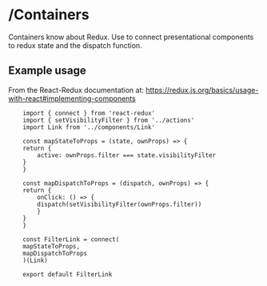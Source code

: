# /Containers

Containers know about Redux. Use to connect presentational components to redux state and the dispatch function.

## Example usage

From the React-Redux documentation at: https://redux.js.org/basics/usage-with-react#implementing-components

```es6
    import { connect } from 'react-redux'
    import { setVisibilityFilter } from '../actions'
    import Link from '../components/Link'
    ​
    const mapStateToProps = (state, ownProps) => {
    return {
        active: ownProps.filter === state.visibilityFilter
    }
    }
    ​
    const mapDispatchToProps = (dispatch, ownProps) => {
    return {
        onClick: () => {
        dispatch(setVisibilityFilter(ownProps.filter))
        }
    }
    }
    ​
    const FilterLink = connect(
    mapStateToProps,
    mapDispatchToProps
    )(Link)
    ​
    export default FilterLink
```
